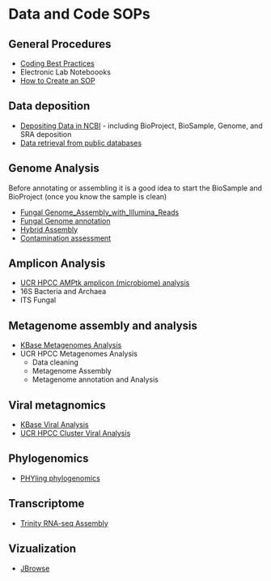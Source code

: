 # Data and Code SOPs

## General Procedures

* [Coding Best Practices](Best_Practices_Coding)
* Electronic Lab Noteboooks
* [How to Create an SOP](How_to_create_an_SOP)

## Data deposition

* [Depositing Data in NCBI](NCBI_deposit) - including BioProject, BioSample, Genome, and SRA deposition
* [Data retrieval from public databases](Data_retrieval)

## Genome Analysis
Before annotating or assembling it is a good idea to start the BioSample and BioProject (once you know the sample is clean)

* [Fungal Genome_Assembly_with_Illumina_Reads](Genome_Assembly_with_Illumina_Reads)
* [Fungal Genome annotation](Fungal_Genome_annotation)
* [Hybrid Assembly](Hybrid_genome_assembly)
* [Contamination assessment](Blobtools)

## Amplicon Analysis

* [UCR HPCC AMPtk amplicon (microbiome) analysis](AMPtk)
* 16S Bacteria and Archaea
* ITS Fungal

## Metagenome assembly and analysis

* [KBase Metagenomes Analysis](KBase)
* UCR HPCC Metagenomes Analysis
  * Data cleaning
  * Metagenome Assembly
  * Metagenome annotation and Analysis

## Viral metagnomics
* [KBase Viral Analysis](KBase_Viruses)
* [UCR HPCC Cluster Viral Analysis](Cluster_Viruses)

## Phylogenomics

* [PHYling phylogenomics](Phylogenomics_with_PHYling)

## Transcriptome

* [Trinity RNA-seq Assembly](Trinity_RNASeq)

## Vizualization

* [JBrowse](Jbrowse_Instructions)

